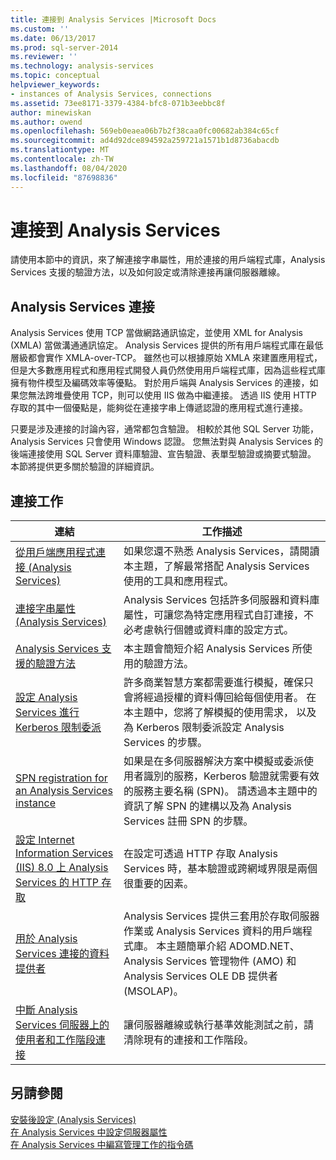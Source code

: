 ```yaml
---
title: 連接到 Analysis Services |Microsoft Docs
ms.custom: ''
ms.date: 06/13/2017
ms.prod: sql-server-2014
ms.reviewer: ''
ms.technology: analysis-services
ms.topic: conceptual
helpviewer_keywords:
- instances of Analysis Services, connections
ms.assetid: 73ee8171-3379-4384-bfc8-071b3eebbc8f
author: minewiskan
ms.author: owend
ms.openlocfilehash: 569eb0eaea06b7b2f38caa0fc00682ab384c65cf
ms.sourcegitcommit: ad4d92dce894592a259721a1571b1d8736abacdb
ms.translationtype: MT
ms.contentlocale: zh-TW
ms.lasthandoff: 08/04/2020
ms.locfileid: "87698836"
---
```

# <a name="connect-to-analysis-services"></a>連接到 Analysis Services
  請使用本節中的資訊，來了解連接字串屬性，用於連接的用戶端程式庫，Analysis Services 支援的驗證方法，以及如何設定或清除連接再讓伺服器離線。  
  
## <a name="analysis-services-connections"></a>Analysis Services 連接  
 Analysis Services 使用 TCP 當做網路通訊協定，並使用 XML for Analysis (XMLA) 當做溝通通訊協定。 Analysis Services 提供的所有用戶端程式庫在最低層級都會實作 XMLA-over-TCP。 雖然也可以根據原始 XMLA 來建置應用程式，但是大多數應用程式和應用程式開發人員仍然使用用戶端程式庫，因為這些程式庫擁有物件模型及編碼效率等優點。 對於用戶端與 Analysis Services 的連接，如果您無法跨堆疊使用 TCP，則可以使用 IIS 做為中繼連接。 透過 IIS 使用 HTTP 存取的其中一個優點是，能夠從在連接字串上傳遞認證的應用程式進行連接。  
  
 只要是涉及連接的討論內容，通常都包含驗證。 相較於其他 SQL Server 功能，Analysis Services 只會使用 Windows 認證。 您無法對與 Analysis Services 的後端連接使用 SQL Server 資料庫驗證、宣告驗證、表單型驗證或摘要式驗證。 本節將提供更多關於驗證的詳細資訊。  
  
##  <a name="connection-tasks"></a><a name="bkmk_clientApps"></a>連接工作  
  
|連結|工作描述|  
|----------|----------------------|  
|[從用戶端應用程式連接 &#40;Analysis Services&#41;](connect-from-client-applications-analysis-services.md)|如果您還不熟悉 Analysis Services，請閱讀本主題，了解最常搭配 Analysis Services 使用的工具和應用程式。|  
|[連接字串屬性 &#40;Analysis Services&#41;](connection-string-properties-analysis-services.md)|Analysis Services 包括許多伺服器和資料庫屬性，可讓您為特定應用程式自訂連接，不必考慮執行個體或資料庫的設定方式。|  
|[Analysis Services 支援的驗證方法](authentication-methodologies-supported-by-analysis-services.md)|本主題會簡短介紹 Analysis Services 所使用的驗證方法。|  
|[設定 Analysis Services 進行 Kerberos 限制委派](configure-analysis-services-for-kerberos-constrained-delegation.md)|許多商業智慧方案都需要進行模擬，確保只會將經過授權的資料傳回給每個使用者。 在本主題中，您將了解模擬的使用需求， 以及為 Kerberos 限制委派設定 Analysis Services 的步驟。|  
|[SPN registration for an Analysis Services instance](spn-registration-for-an-analysis-services-instance.md)|如果是在多伺服器解決方案中模擬或委派使用者識別的服務，Kerberos 驗證就需要有效的服務主要名稱 (SPN)。 請透過本主題中的資訊了解 SPN 的建構以及為 Analysis Services 註冊 SPN 的步驟。|  
|[設定 Internet Information Services &#40;IIS&#41; 8.0 上 Analysis Services 的 HTTP 存取](configure-http-access-to-analysis-services-on-iis-8-0.md)|在設定可透過 HTTP 存取 Analysis Services 時，基本驗證或跨網域界限是兩個很重要的因素。|  
|[用於 Analysis Services 連接的資料提供者](data-providers-used-for-analysis-services-connections.md)|Analysis Services 提供三套用於存取伺服器作業或 Analysis Services 資料的用戶端程式庫。 本主題簡單介紹 ADOMD.NET、Analysis Services 管理物件 (AMO) 和 Analysis Services OLE DB 提供者 (MSOLAP)。|  
|[中斷 Analysis Services 伺服器上的使用者和工作階段連接](disconnect-users-and-sessions-on-analysis-services-server.md)|讓伺服器離線或執行基準效能測試之前，請清除現有的連接和工作階段。|  
  
## <a name="see-also"></a>另請參閱  
 [安裝後設定 &#40;Analysis Services&#41;](post-install-configuration-analysis-services.md)   
 [在 Analysis Services 中設定伺服器屬性](../server-properties/server-properties-in-analysis-services.md)   
 [在 Analysis Services 中編寫管理工作的指令碼](../script-administrative-tasks-in-analysis-services.md)  
  
  
